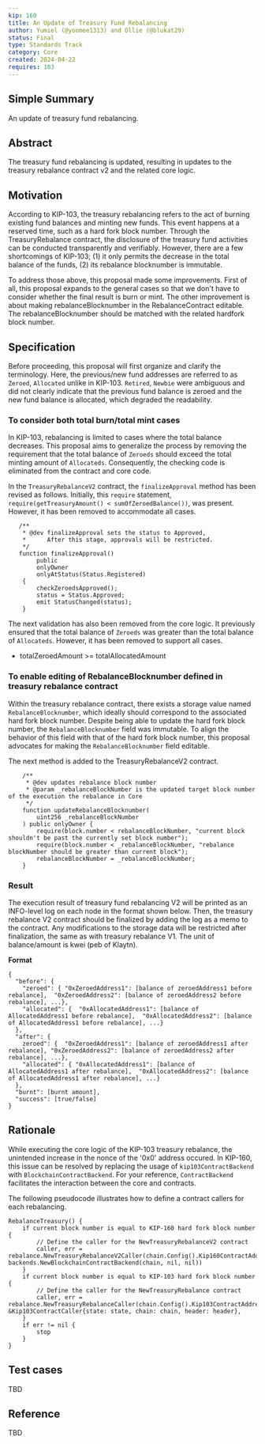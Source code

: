 ```yaml
---
kip: 160
title: An Update of Treasury Fund Rebalancing
author: Yumiel (@yoomee1313) and Ollie (@blukat29)
status: Final
type: Standards Track
category: Core
created: 2024-04-22
requires: 103
---
```


## Simple Summary
An update of treasury fund rebalancing.

## Abstract
The treasury fund rebalancing is updated, resulting in updates to the treasury rebalance contract v2 and the related core logic.

## Motivation
According to KIP-103, the treasury rebalancing refers to the act of burning existing fund balances and minting new funds. This event happens at a reserved time, such as a hard fork block number. Through the TreasuryRebalance contract, the disclosure of the treasury fund activities can be conducted transparently and verifiably. However, there are a few shortcomings of KIP-103; (1) it only permits the decrease in the total balance of the funds, (2) its rebalance blocknumber is immutable.

To address those above, this proposal made some improvements. First of all, this proposal expands to the general cases so that we don't have to consider whether the final result is burn or mint. The other improvement is about making rebalanceBlocknumber in the RebalanceContract editable. The rebalanceBlocknumber should be matched with the related hardfork block number.

## Specification
Before proceeding, this proposal will first organize and clarify the terminology. Here, the previous/new fund addresses are referred to as `Zeroed`, `Allocated` unlike in KIP-103. `Retired`, `Newbie` were ambiguous and did not clearly indicate that the previous fund balance is zeroed and the new fund balance is allocated, which degraded the readability.

### To consider both total burn/total mint cases
In KIP-103, rebalancing is limited to cases where the total balance decreases. This proposal aims to generalize the process by removing the requirement that the total balance of `Zeroeds` should exceed the total minting amount of `Allocateds`. Consequently, the checking code is eliminated from the contract and core code.

In the `TreasuryRebalanceV2` contract, the `finalizeApproval` method has been revised as follows. Initially, this `require` statement, `require(getTreasuryAmount() < sumOfZeroedBalance())`, was present. However, it has been removed to accommodate all cases.

```solidity
   /**
    * @dev finalizeApproval sets the status to Approved,
    *      After this stage, approvals will be restricted.
    */
   function finalizeApproval()
        public
        onlyOwner
        onlyAtStatus(Status.Registered)
    {
        checkZeroedsApproved();
        status = Status.Approved;
        emit StatusChanged(status);
    }
```

The next validation has also been removed from the core logic. It previously ensured that the total balance of `Zeroeds` was greater than the total balance of `Allocateds`. However, it has been removed to support all cases.
* totalZeroedAmount >= totalAllocatedAmount

### To enable editing of RebalanceBlocknumber defined in treasury rebalance contract
Within the treasury rebalance contract, there exists a storage value named `RebalanceBlocknumber`, which ideally should correspond to the associated hard fork block number. Despite being able to update the hard fork block number, the `RebalanceBlocknumber` field was immutable. To align the behavior of this field with that of the hard fork block number, this proposal advocates for making the `RebalanceBlocknumber` field editable.

The next method is added to the TreasuryRebalanceV2 contract.
```solidity
    /**
     * @dev updates rebalance block number
     * @param _rebalanceBlockNumber is the updated target block number of the execution the rebalance in Core
     */
    function updateRebalanceBlocknumber(
        uint256 _rebalanceBlockNumber
    ) public onlyOwner {
        require(block.number < rebalanceBlockNumber, "current block shouldn't be past the currently set block number");
        require(block.number < _rebalanceBlockNumber, "rebalance blockNumber should be greater than current block");
        rebalanceBlockNumber = _rebalanceBlockNumber;
    }
```

### Result
The execution result of treasury fund rebalancing V2 will be printed as an INFO-level log on each node in the format shown below. Then, the treasury rebalance V2 contract should be finalized by adding the log as a memo to the contract. Any modifications to the storage data will be restricted after finalization, the same as with treasury rebalance V1.
The unit of balance/amount is kwei (peb of Klaytn).

**Format**

```
{
  "before": { 
    "zeroed": { "0xZeroedAddress1": [balance of zeroedAddress1 before rebalance],  "0xZeroedAddress2": [balance of zeroedAddress2 before rebalance], ...},
    "allocated": {  "0xAllocatedAddress1": [balance of AllocatedAddress1 before rebalance],  "0xAllocatedAddress2": [balance of AllocatedAddress1 before rebalance], ...}
  },
  "after": {  
    zeroed": {  "0xZeroedAddress1": [balance of zeroedAddress1 after rebalance], "0xZeroedAddress2": [balance of zeroedAddress2 after rebalance], ...},
    "allocated": { "0xAllocatedAddress1": [balance of AllocatedAddress1 after rebalance],  "0xAllocatedAddress2": [balance of AllocatedAddress1 after rebalance], ...}
  },
  "burnt": [burnt amount],
  "success": [true/false]
}
```

## Rationale
While executing the core logic of the KIP-103 treasury rebalance, the unintended increase in the nonce of the '0x0' address occured. In KIP-160, this issue can be resolved by replacing the usage of `kip103ContractBackend` with `BlockchainContractBackend`. For your reference, `ContractBackend` facilitates the interaction between the core and contracts.

The following pseudocode illustrates how to define a contract callers for each rebalancing.
```golang
RebalanceTreasury() {
	if current block number is equal to KIP-160 hard fork block number {
		// Define the caller for the NewTreasuryRebalanceV2 contract 
		caller, err = rebalance.NewTreasuryRebalanceV2Caller(chain.Config().Kip160ContractAddress, backends.NewBlockchainContractBackend(chain, nil, nil))
	}
	if current block number is equal to KIP-103 hard fork block number {
		// Define the caller for the NewTreasuryRebalance contract 
		caller, err = rebalance.NewTreasuryRebalanceCaller(chain.Config().Kip103ContractAddress, &Kip103ContractCaller{state: state, chain: chain, header: header},
	}
	if err != nil {
		stop
	}
}
```
## Test cases
TBD

## Reference
TBD